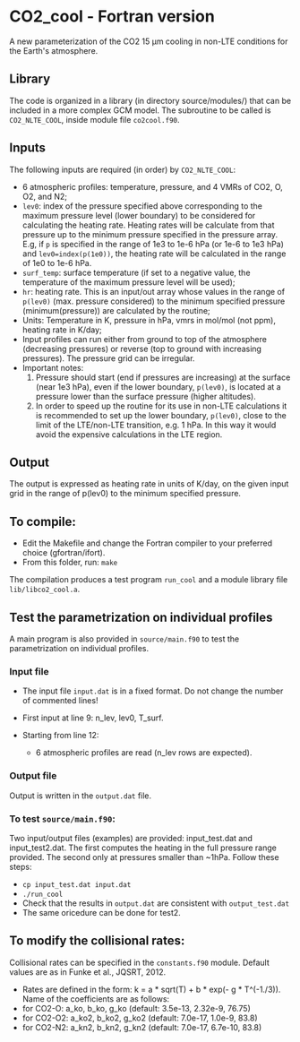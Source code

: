 # CO2_cool - Fortran version
A new parameterization of the CO2 15 µm cooling in non-LTE conditions for the Earth's atmosphere.

## Library 

The code is organized in a library (in directory source/modules/) that can be included in a more complex GCM model. 
The subroutine to be called is `CO2_NLTE_COOL`, inside module file `co2cool.f90`. 

## Inputs

The following inputs are required (in order) by `CO2_NLTE_COOL`:
- 6 atmospheric profiles: temperature, pressure, and 4 VMRs of CO2, O, O2, and N2; 
- `lev0`: index of the pressure specified above corresponding to the maximum pressure level (lower boundary) to be considered for calculating the heating rate. Heating rates will be calculate from that pressure up to the minimum pressure specified in the pressure array. E.g, if `p` is specified in the range of 1e3 to 1e-6 hPa (or 1e-6 to 1e3 hPa) and `lev0=index(p(1e0))`, the heating rate will be calculated in the range of 1e0 to 1e-6 hPa.
- `surf_temp`: surface temperature (if set to a negative value, the temperature of the maximum pressure level will be used);
- `hr`: heating rate. This is an input/out array whose values in the range of `p(lev0)` (max. pressure considered) to the minimum specified pressure (minimum(pressure)) are calculated by the routine; 
- Units: Temperature in K, pressure in hPa, vmrs in mol/mol (not ppm), heating rate in K/day;
- Input profiles can run either from ground to top of the atmosphere (decreasing pressures) or reverse (top to ground with increasing pressures). The pressure grid can be irregular. 
- Important notes:
  1) Pressure should start (end if pressures are increasing) at the surface (near 1e3 hPa), even if the lower boundary, `p(lev0)`, is located at a pressure lower than the surface pressure (higher altitudes).
  2) In order to speed up the routine for its use in non-LTE calculations it is recommended to set up the lower boundary, `p(lev0)`, close to the limit of the LTE/non-LTE transition, e.g. 1 hPa. In this way it would avoid the expensive calculations in the LTE region.

## Output

The output is expressed as heating rate in units of K/day, on the given input grid in the range of p(lev0) to the minimum specified pressure.

## To compile:
- Edit the Makefile and change the Fortran compiler to your preferred choice (gfortran/ifort).
- From this folder, run: `make`

The compilation produces a test program `run_cool` and a module library file `lib/libco2_cool.a`.

## Test the parametrization on individual profiles
A main program is also provided in `source/main.f90` to test the parametrization on individual profiles. 
### Input file
- The input file `input.dat` is in a fixed format. Do not change the number of commented lines!

- First input at line 9: n_lev, lev0, T_surf.

- Starting from line 12:
    - 6 atmospheric profiles are read (n_lev rows are expected). 

### Output file
Output is written in the `output.dat` file.

### To test `source/main.f90`:
Two input/output files (examples) are provided: input_test.dat and input_test2.dat. The first computes the heating in the full pressure range provided. The second only at pressures smaller than ~1hPa. Follow these steps: 
- `cp input_test.dat input.dat`
- `./run_cool`
- Check that the results in `output.dat` are consistent with `output_test.dat`
- The same oricedure can be done for test2.

## To modify the collisional rates:
Collisional rates can be specified in the `constants.f90` module. Default values are as in Funke et al., JQSRT, 2012.
- Rates are defined in the form: k = a * sqrt(T) + b * exp(- g * T^(-1./3)). Name of the coefficients are as follows: 
- for CO2-O: a_ko, b_ko, g_ko  (default: 3.5e-13, 2.32e-9, 76.75)
- for CO2-O2: a_ko2, b_ko2, g_ko2  (default: 7.0e-17, 1.0e-9, 83.8)
- for CO2-N2: a_kn2, b_kn2, g_kn2  (default: 7.0e-17, 6.7e-10, 83.8)
